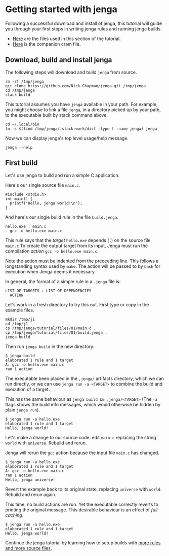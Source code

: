 
# Getting started with jenga

Following a successful download and install of jenga, this tutorial will guide you through your first steps in writing jenga rules and running jenga builds.

- [Here](files/01) are the files used in this section of the tutorial.
- [Here](cram/01_getting_started.t) is the companion cram file.

## Download, build and install jenga

The following steps will download and build `jenga` from source.
```
rm -rf /tmp/jenga
git clone https://github.com/Nick-Chapman/jenga.git /tmp/jenga
cd /tmp/jenga
stack build
```

This tutorial assumes you have `jenga` available in your path.
For example, you might choose to link a file `jenga`, in a directory picked up by your path, to the executable built by stack command above.
```
cd ~/.local/bin
ln -s $(find /tmp/jenga/.stack-work/dist -type f -name jenga) jenga
```

Now we can display jenga's top level usage/help message.
```
jenga --help
```

## First build

Let's use jenga to build and run a simple C application.

Here's our single source file `main.c`.
```
#include <stdio.h>
int main() {
  printf("Hello, jenga world!\n");
}
```
And here's our single build rule in the file `build.jenga`.
```
hello.exe : main.c
  gcc -o hello.exe main.c
```

This rule says that the _target_ `hello.exe` depends (`:`) on the source file `main.c`
To create the output target from its input, Jenga must run the compilation _action_
`gcc -o hello.exe main.c`.

Note the action must be indented from the preceeding line.
This follows a longstanding syntax used by `make`.
The action will be passed to by `bash` for execution when Jenga deems it necessary.

In general, the format of a simple rule in a `.jenga` file is:
```
LIST-OF-TARGETS : LIST-OF-DEPENDENCIES
  ACTION
```
Let's work in a fresh directory to try this out.
First type or copy in the example files.
```
mkdir /tmp/j1
cd /tmp/j1
cp /tmp/jenga/tutorial/files/01/main.c .
cp /tmp/jenga/tutorial/files/01/build.jenga .
jenga build
```

Then run `jenga build` in the new directory.
```
$ jenga build
elaborated 1 rule and 1 target
A: gcc -o hello.exe main.c
ran 1 action
```

The executable been placed in the `,jenga/` artifacts directory, which we can run directly, or
we can use `jenga run -a <TARGET>` to combine the build and execution of a target.

This has the same behaviour as `jenga build && ,jenga/<TARGET>`
(The `-a` flags shows the build info messages, which would otherwise be hidden by plain `jenga run`).
```
$ jenga run -a hello.exe
elaborated 1 rule and 1 target
Hello, jenga world!
```

Let's make a change to our source code:
edit `main.c` replacing the string `world` with `universe`.
Rebuild and rerun.

Jenga will rerun the `gcc` action because the input file `main.c` has changed.
```
$ jenga run -a hello.exe
elaborated 1 rule and 1 target
A: gcc -o hello.exe main.c
ran 1 action
Hello, jenga universe!
```

Revert the example back to its original state, replacing `universe` with `world`.
Rebuild and rerun again.

This time, no build actions are run.
Yet the executable correctly reverts to printing the original message.
This desirable behaviour is an effect of _full caching_.
```
$ jenga run -a hello.exe
elaborated 1 rule and 1 target
Hello, jenga world!
```

Continue the jenga tutorial by learning how to setup builds with
[more rules and more source files](02_more_rules.md).
